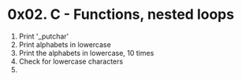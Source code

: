 # 0x02. C - Functions, nested loops
1. Print '_putchar'
2. Print alphabets in lowercase
3. Print the alphabets in lowercase, 10 times
4. Check for lowercase characters
5. 

